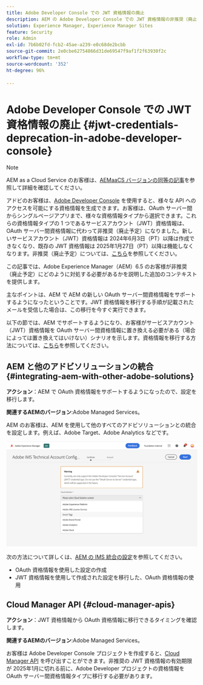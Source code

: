 ```yaml
---
title: Adobe Developer Console での JWT 資格情報の廃止
description: AEM の Adobe Developer Console での JWT 資格情報の非推奨（廃止予定）の影響について説明します。
solution: Experience Manager, Experience Manager Sites
feature: Security
role: Admin
exl-id: 7b6b02fd-fcb2-45ae-a239-e0c68de2bcbb
source-git-commit: 2e0cbe62754866d31de69547f9af1f2f63930f2c
workflow-type: tm+mt
source-wordcount: '352'
ht-degree: 96%

---
```


# Adobe Developer Console での JWT 資格情報の廃止 {#jwt-credentials-deprecation-in-adobe-developer-console}

>[!NOTE]
> AEM as a Cloud Service のお客様は、[AEMaaCS バージョンの同等の記事](https://experienceleague.adobe.com/docs/experience-manager-cloud-service/content/security/jwt-credentials-deprecation-in-adobe-developer-console.html?lang=ja)を参照して詳細を確認してください。

アドビのお客様は、[Adobe Developer Console](https://developer.adobe.com/console) を使用すると、様々な API へのアクセスを可能にする資格情報を生成できます。お客様は、OAuth サーバー間からシングルページアプリまで、様々な資格情報タイプから選択できます。これらの資格情報タイプの 1 つであるサービスアカウント（JWT）資格情報は、OAuth サーバー間資格情報に代わって非推奨（廃止予定）になりました。新しいサービスアカウント（JWT）資格情報は 2024年6月3日（PT）以降は作成できなくなり、既存の JWT 資格情報は 2025年1月27日（PT）以降は機能しなくなります。非推奨（廃止予定）については、[こちら](https://developer.adobe.com/developer-console/docs/guides/authentication/ServerToServerAuthentication/migration/)を参照してください。

この記事では、Adobe Experience Manager（AEM）6.5 のお客様が非推奨（廃止予定）にどのように対処する必要があるかを説明した追加のコンテキストを提供します。

主なポイントは、AEM で AEM の新しい OAuth サーバー間資格情報をサポートするようになったということです。JWT 資格情報を移行する手順が記載されたメールを受信した場合は、この移行を今すぐ実行できます。

以下の節では、AEM でサポートするようになり、お客様がサービスアカウント（JWT）資格情報を OAuth サーバー間資格情報に置き換える必要がある（場合によっては置き換えてはいけない）シナリオを示します。資格情報を移行する方法については、[こちら](https://developer.adobe.com/developer-console/docs/guides/authentication/ServerToServerAuthentication/migration/#migration-overview)を参照してください。

## AEM と他のアドビソリューションの統合 {#integrating-aem-with-other-adobe-solutions}

**アクション**：AEM で OAuth 資格情報をサポートするようになったので、設定を移行します。

**関連するAEMのバージョン**:Adobe Managed Services。

AEM のお客様は、AEM を使用して他のすべてのアドビソリューションとの統合を設定します。例えば、Adobe Target、Adobe Analytics などです。

![AEM と他のソリューションの統合](/help/sites-administering/assets/jwt-deprecation.png)

次の方法について詳しくは、[AEM の IMS 統合の設定](/help/sites-administering/setting-up-ims-integrations-for-aem.md)を参照してください。

* OAuth 資格情報を使用した設定の作成
* JWT 資格情報を使用して作成された設定を移行した、OAuth 資格情報の使用

## Cloud Manager API {#cloud-manager-apis}

**アクション**：JWT 資格情報から OAuth 資格情報に移行できるタイミングを確認します。

**関連するAEMのバージョン**:Adobe Managed Services。

お客様は Adobe Developer Console プロジェクトを作成すると、[Cloud Manager API](https://developer.adobe.com/experience-cloud/cloud-manager/guides/getting-started/create-api-integration/) を呼び出すことができます。非推奨の JWT 資格情報の有効期限が 2025年1月に切れる前に、Adobe Developer プロジェクトの資格情報を OAuth サーバー間資格情報タイプに移行する必要があります。
